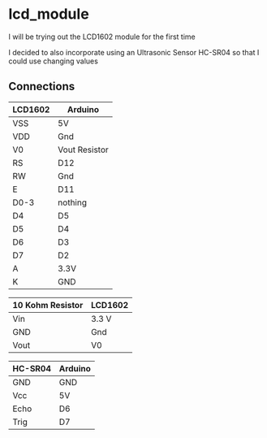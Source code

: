# lcd_module
I will be trying out the LCD1602 module for the first time 

I decided to also incorporate using an Ultrasonic Sensor HC-SR04 so that I could use changing values

## Connections

LCD1602  |  Arduino
------------ | -------------
VSS  |  5V
VDD  |  Gnd
V0  |  Vout Resistor
RS  |  D12
RW  |  Gnd
E  |  D11
D0-3  |  nothing
D4  |  D5
D5  |  D4
D6  |  D3
D7  |  D2
A  |  3.3V
K  |  GND

10 Kohm Resistor |  LCD1602
------------ | -------------
Vin  |  3.3 V
GND  |  Gnd
Vout  |  V0 

HC-SR04  |  Arduino
------------ | -------------
GND  |  GND
Vcc  |  5V
Echo  |  D6
Trig  |  D7
